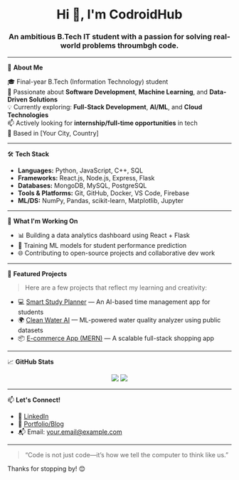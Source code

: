 <h1 align="center">Hi 👋, I'm CodroidHub </h1>
<h3 align="center">An ambitious B.Tech IT student with a passion for solving real-world problems throumbgh code.</h3>

---

🌟 **About Me**

🎓 Final-year B.Tech (Information Technology) student  
🚀 Passionate about **Software Development**, **Machine Learning**, and **Data-Driven Solutions**  
💡 Currently exploring: **Full-Stack Development**, **AI/ML**, and **Cloud Technologies**  
📫 Actively looking for **internship/full-time opportunities** in tech  
📍 Based in [Your City, Country]

---

🛠️ **Tech Stack**

- **Languages:** Python, JavaScript, C++, SQL  
- **Frameworks:** React.js, Node.js, Express, Flask  
- **Databases:** MongoDB, MySQL, PostgreSQL  
- **Tools & Platforms:** Git, GitHub, Docker, VS Code, Firebase  
- **ML/DS:** NumPy, Pandas, scikit-learn, Matplotlib, Jupyter  

---

🔧 **What I'm Working On**

- 📊 Building a data analytics dashboard using React + Flask  
- 🤖 Training ML models for student performance prediction  
- 🌐 Contributing to open-source projects and collaborative dev work  

---

📌 **Featured Projects**

> Here are a few projects that reflect my learning and creativity:

- 💻 [Smart Study Planner](https://github.com/yourusername/study-planner) — An AI-based time management app for students  
- 🌍 [Clean Water AI](https://github.com/yourusername/clean-water-ai) — ML-powered water quality analyzer using public datasets  
- 📦 [E-commerce App (MERN)](https://github.com/yourusername/ecommerce-mern) — A scalable full-stack shopping app  

---

📈 **GitHub Stats**

<p align="center">
  <img src="https://github-readme-stats.vercel.app/api?username=yourusername&show_icons=true&theme=default" />
  <img src="https://github-readme-streak-stats.herokuapp.com/?user=yourusername&theme=default" />
</p>

---

📫 **Let's Connect!**

- 💼 [LinkedIn](https://www.linkedin.com/in/devashish-kumar-335b1422/)
- 📝 [Portfolio/Blog](https://yourportfolio.com)  
- 📬 Email: your.email@example.com  

---

> “Code is not just code—it’s how we tell the computer to think like us.”

Thanks for stopping by! 😊
